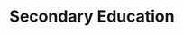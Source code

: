 ---
layout: content
data: education
title: Secondary Education
isHome: true
link: https://figure.nz/search/?query=m%C4%81ori%20education&ref=mfnz
---